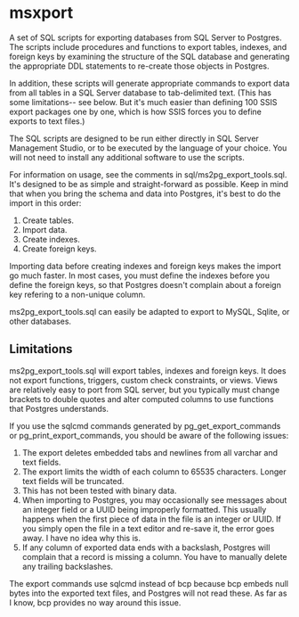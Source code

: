 # msxport

A set of SQL scripts for exporting databases from SQL Server to Postgres.
The scripts include procedures and functions to export tables, indexes,
and foreign keys by examining the structure of the SQL database and 
generating the appropriate DDL statements to re-create those objects in
Postgres.

In addition, these scripts will generate appropriate commands to export data
from all tables in a SQL Server database to tab-delimited text. (This has 
some limitations-- see below. But it's much easier than defining 100 SSIS
export packages one by one, which is how SSIS forces you to define exports
to text files.)

The SQL scripts are designed to be run either directly in SQL Server Management
Studio, or to be executed by the language of your choice. You will not need
to install any additional software to use the scripts.

For information on usage, see the comments in sql/ms2pg_export_tools.sql.
It's designed to be as simple and straight-forward as possible. Keep in mind
that when you bring the schema and data into Postgres, it's best to do the
import in this order:

1. Create tables.
2. Import data.
3. Create indexes.
4. Create foreign keys.

Importing data before creating indexes and foreign keys makes the import 
go much faster. In most cases, you must define the indexes before you define
the foreign keys, so that Postgres doesn't complain about a foreign key 
refering to a non-unique column.

ms2pg_export_tools.sql can easily be adapted to export to MySQL, Sqlite, or
other databases. 

## Limitations

ms2pg_export_tools.sql will export tables, indexes and foreign keys. It does
not export functions, triggers, custom check constraints, or views. Views are
relatively easy to port from SQL server, but you typically must change 
brackets to double quotes and alter computed columns to use functions that
Postgres understands.

If you use the sqlcmd commands generated by pg_get_export_commands or
pg_print_export_commands, you should be aware of the following issues:

1. The export deletes embedded tabs and newlines from all varchar and
   text fields.
2. The export limits the width of each column to 65535 characters. Longer
   text fields will be truncated.
3. This has not been tested with binary data.
4. When importing to Postgres, you may occasionally see messages about an
   integer field or a UUID being improperly formatted. This usually happens
   when the first piece of data in the file is an integer or UUID. If you 
   simply open the file in a text editor and re-save it, the error goes away.
   I have no idea why this is.
5. If any column of exported data ends with a backslash, Postgres will complain
   that a record is missing a column. You have to manually delete any
   trailing backslashes.

The export commands use sqlcmd instead of bcp because bcp embeds null bytes
into the exported text files, and Postgres will not read these. As far as I
know, bcp provides no way around this issue.
